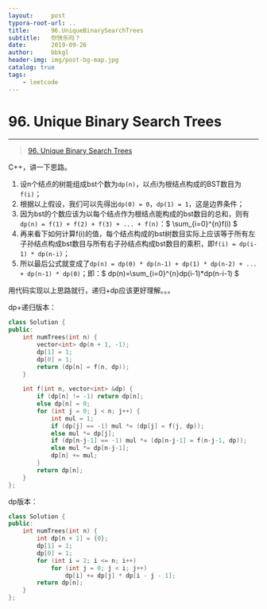 ```yaml
---
layout:     post
typora-root-url: ..
title:      96.UniqueBinarySearchTrees
subtitle:   你快乐吗？
date:       2019-09-26
author:     bbkgl
header-img: img/post-bg-map.jpg
catalog: true
tags:
    - leetcode
---
```


# 96. Unique Binary Search Trees

---

> [96. Unique Binary Search Trees](https://leetcode-cn.com/problems/unique-binary-search-trees/submissions/)

C++，讲一下思路。
1. 设n个结点的树能组成bst个数为`dp(n)`，以点i为根结点构成的BST数目为`f(i)`；
2. 根据以上假设，我们可以先得出`dp(0) = 0`，`dp(1) = 1`，这是边界条件；
3. 因为bst的个数应该为以每个结点作为根结点能构成的bst数目的总和，则有`dp(n) = f(1) + f(2) + f(3) + ... + f(n)`：$ \sum_{i=0}^{n}f(i)  $
4. 再来看下如何计算f(i)的值，每个结点构成的bst树数目实际上应该等于所有左子孙结点构成bst数目与所有右子孙结点构成bst数目的乘积，即`f(i) = dp(i-1) * dp(n-i)`；
5. 所以最后公式就变成了`dp(n) = dp(0) * dp(n-1) + dp(1) * dp(n-2) + ... + dp(n-1) * dp(0)`；即：$ dp(n)=\sum_{i=0}^{n}dp(i-1)*dp(n-i-1)  $

用代码实现以上思路就行，递归+dp应该更好理解。。。


dp+递归版本：

```cpp
class Solution {
public:
    int numTrees(int n) {
        vector<int> dp(n + 1, -1);
        dp[1] = 1;
        dp[0] = 1;
        return (dp[n] = f(n, dp));
    }
    
    int f(int n, vector<int> &dp) {
        if (dp[n] != -1) return dp[n];
        else dp[n] = 0;
        for (int j = 0; j < n; j++) {
            int mul = 1;
            if (dp[j] == -1) mul *= (dp[j] = f(j, dp));
            else mul *= dp[j];
            if (dp[n-j-1] == -1) mul *= (dp[n-j-1] = f(n-j-1, dp));
            else mul *= dp[n-j-1];
            dp[n] += mul;
        }
        return dp[n];
    }
};
```

dp版本：
```cpp
class Solution {
public:
    int numTrees(int n) {
        int dp[n + 1] = {0};
        dp[1] = 1;
        dp[0] = 1;
        for (int i = 2; i <= n; i++)
            for (int j = 0; j < i; j++)
                dp[i] += dp[j] * dp[i - j - 1];
        return dp[n];
    }
};
```





